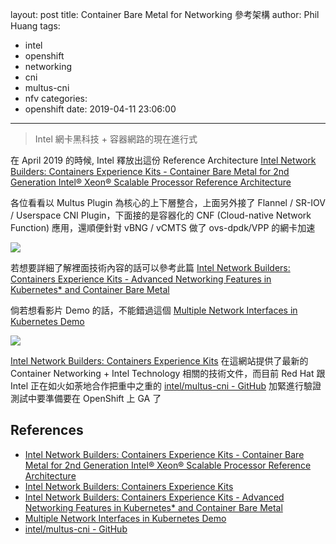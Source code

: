 layout: post
title: Container Bare Metal for Networking 參考架構
author: Phil Huang
tags:
  - intel
  - openshift
  - networking
  - cni
  - multus-cni
  - nfv
categories:
  - openshift
date: 2019-04-11 23:06:00
---
> Intel 網卡黑科技 + 容器網路的現在進行式

在 April 2019 的時候, Intel 釋放出這份 Reference Architecture [Intel Network Builders: Containers Experience Kits - Container Bare Metal for 2nd Generation Intel® Xeon® Scalable Processor Reference Architecture][1]

各位看看以 Multus Plugin 為核心的上下層整合，上面另外接了 Flannel / SR-IOV / Userspace CNI Plugin，下面接的是容器化的 CNF (Cloud-native Network Function) 應用，還順便針對 vBNG / vCMTS 做了 ovs-dpdk/VPP 的網卡加速

![](/images/intel-1.png)

<!--more-->

若想要詳細了解裡面技術內容的話可以參考此篇 [Intel Network Builders: Containers Experience Kits - Advanced Networking Features in Kubernetes* and Container Bare Metal][3]

倘若想看影片 Demo 的話，不能錯過這個 [Multiple Network Interfaces in Kubernetes Demo][4]

![](/images/intel-2.png)

[Intel Network Builders: Containers Experience Kits][2] 在這網站提供了最新的 Container Networking + Intel Technology 相關的技術文件，而目前 Red Hat 跟 Intel 正在如火如荼地合作把重中之重的 [intel/multus-cni - GitHub][5] 加緊進行驗證測試中要準備要在 OpenShift 上 GA 了 


## References
- [Intel Network Builders: Containers Experience Kits - Container Bare Metal for 2nd Generation Intel® Xeon® Scalable Processor Reference Architecture][1]
- [Intel Network Builders: Containers Experience Kits][2]
- [Intel Network Builders: Containers Experience Kits - Advanced Networking Features in Kubernetes* and Container Bare Metal][3]
- [Multiple Network Interfaces in Kubernetes Demo][4]
- [intel/multus-cni - GitHub][5]


[1]: https://builders.intel.com/docs/networkbuilders/container-bare-metal-for-2nd-generation-intel-xeon-scalable-processor.pdf
[2]: https://networkbuilders.intel.com/network-technologies/container-experience-kits
[3]: https://builders.intel.com/docs/networkbuilders/adv-network-features-in-kubernetes-app-note.pdf
[4]: https://networkbuilders.intel.com/social-hub/video/doxsehe0
[5]: https://github.com/intel/multus-cni